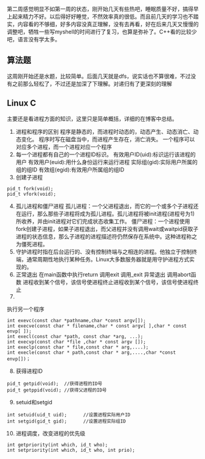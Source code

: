第二周感觉明显不如第一周的状态，刚开始几天有些热吧，睡眠质量不好，搞得早上起来精力不好。以后得好好睡觉，不然效率真的很低。而且前几天的学习也不踏实，内容看的不够细，好多内容没真正理解，没有去再看，好在后来几天又慢慢的调整吧，牺牲一些写myshell的时间进行了复习，也算是弥补了。C++看的比较少吧，语言没有学太多。
## 算法题 ##
这周刚开始还是水题，比较简单。后面几天就是dfs，说实话也不算很难，不过没有之前那么轻松了，不过还是加深了下理解。对递归有了更深刻的理解
## Linux C ##
主要还是看进程方面的知识，这里只是简单概括，详细的在博客中总结。

 1. 进程和程序的区别
程序是静态的，而进程时动态的，动态产生、动态消亡、动态变化。
程序时写在磁盘当中，而进程产生存在，消亡消失。
一个程序可以对应多个进程，而一个进程对应一个程序
 2. 每一个进程都有自己的一个进程ID标识。 
有效用户ID(uid):标识运行该进程的用户 
有效用户(euid):用什么身份运行来运行进程 
实际组(gid):实际用户所属的组的组ID 
有效组(egid):有效用户所属组的组ID
 3. 创建子进程
 ```
pid_t fork(void);
pid_t vfork(void);
```
 4. 孤儿进程和僵尸进程
孤儿进程：一个父进程退出，而它的一个或多个子进程还在运行，那么那些子进程将成为孤儿进程。孤儿进程将被init进程(进程号为1)所收养，并由init进程对它们完成状态收集工作。
僵尸进程：一个进程使用fork创建子进程，如果子进程退出，而父进程并没有调用wait或waitpid获取子进程的状态信息，那么子进程的进程描述符仍然保存在系统中。这种进程称之为僵死进程。
 5. 守护进程时指在后台运行的、没有控制终端与之相连的进程。他独立于控制终端，通常周期性地执行某种任务。Linux大多数服务器就是用守护进程方式实现的。
 6. 正常退出
在main函数中执行return
调用exit
调用_exit 
异常退出
调用abort函数 
进程收到某个信号，该信号使进程终止进程收到某个信号，该信号使进程终止
7.
 执行另一个程序

```
int exevc(const char *pathname,char *const argv[]);
int execve(const char * filename,char * const argv[ ],char * const envp[ ]);
int execl(const char *path, const char *arg, ...);
int execvp(const char *file ,char * const argv []);
int execlp(const char * file,const char * arg,....);
int execle(const char * path,const char * arg,....,char *const envp[])；
```

 8. 获得进程ID

```
pid_t getpid(void);  //获得进程的ID号 
pid_t getppid(void); //获得父进程的ID号
```

9. setuid和setgid

```
int setuid(uid_t uid);      //设置进程实际用户ID
int setgid(gid_t gid);      //设置进程实际组ID
```

10. 进程调度，改变进程的优先级

```
int getpriority(int which, id_t who);
int setpriority(int which, id_t who, int prio);
```






